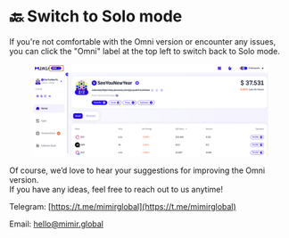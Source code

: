 # 🔙 Switch to Solo mode

If you're not comfortable with the Omni version or encounter any issues, you can click the "Omni" label at the top left to switch back to Solo mode.

<figure><img src="../.gitbook/assets/image (55).png" alt=""><figcaption></figcaption></figure>

Of course, we’d love to hear your suggestions for improving the Omni version.\
If you have any ideas, feel free to reach out to us anytime!

Telegram: [https://t.me/mimirglobal](https://t.me/mimirglobal)

Email: hello@mimir.global
